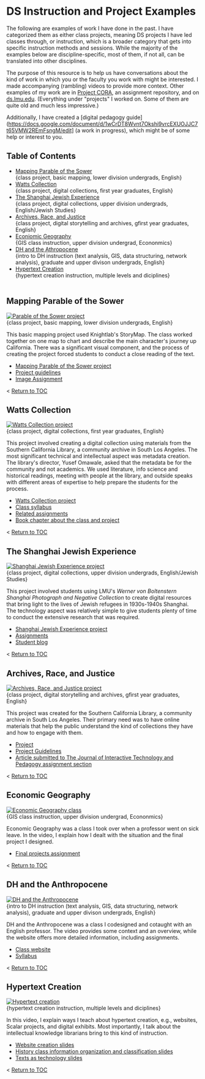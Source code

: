 # DS Instruction and Project Examples
The following are examples of work I have done in the past. I have categorized them as either class projects, meaning DS projects I have led classes through, or instruction, which is a broader category that gets into specific instruction methods and sessions. While the majority of the examples below are discipline-specific, most of them, if not all, can be translated into other disciplines. 

The purpose of this resource is to help us have conversations about the kind of work in which you or the faculty you work with might be interested. I made accompanying (rambling) videos to provide more context. Other examples of my work are in [Project CORA](https://www.projectcora.org/users/melanie-hubbard), an assignment repository, and on [ds.lmu.edu](https://ds.lmu.edu/). (Everything under "projects" I worked on. Some of them are quite old and much less impressive.)

Additionally, I have created a [digital pedagogy guide](https://docs.google.com/document/d/1wCrDT8Wvnt7Okshi9vrcEXUOJJC7t65VMW2REmFsngM/edit] (a work in progress), which might be of some help or interest to you.

## Table of Contents

- [Mapping Parable of the Sower](#mapping-parable-of-the-sower)<br>
{class project, basic mapping, lower division undergrads, English}<br>
- [Watts Collection](#watts-collection)<br>
{class project, digital collections, first year graduates, English}<br>
- [The Shanghai Jewish Experience](#the-shanghai-jewish-experience)<br>
{class project, digital collections, upper division undergrads, English/Jewish Studies}<br>
- [Archives, Race, and Justice](#archives-race-and-justice)<br>
{class project, digital storytelling and archives, gfirst year graduates, English}<br>
- [Econiomic Geography](#economic-geography)<br>
{GIS class instruction, upper division undergrad, Econonmics}<br>
- [DH and the Athropocene](#dh-and-the-anthropocene)<br>
{intro to DH instruction (text analysis, GIS, data structuring, network analysis), graduate and upper divison undergrads, English}<br>
- [Hypertext Creation](#hypertext-creation)<br>
{hypertext creation instruction, multiple levels and diciplines}<br><br>

## Mapping Parable of the Sower
[![Parable of the Sower project](http://img.youtube.com/vi/e5y8ZPyR-v8/0.jpg)](http://www.youtube.com/watch?v=e5y8ZPyR-v8 "Parable of the Sower project video")<br>
{class project, basic mapping, lower division undergrads, English}

This basic mapping project used Knightlab's StoryMap. The class worked together on one map to chart and describe the main character's journey up California. There was a significant visual component, and the process of creating the project forced students to conduct a close reading of the text.

- [Mapping Parable of the Sower project](https://uploads.knightlab.com/storymapjs/17d4e3ebc9ba6280b11694156ede825d/parable-of-the-sower-section-01-02/index.html)
- [Project guidelines](http://ds.lmu.edu/wp-content/uploads/2018/07/ParableOfTheSowerAssignment.pdf)
- [Image Assignment](http://ds.lmu.edu/wp-content/uploads/2018/07/VisualImageExercise_LMU_ENGL2297.pdf) 

< [Return to TOC](#table-of-contents)

## Watts Collection
[![Watts Collection project](http://img.youtube.com/vi/eKFaW0puXWI/0.jpg)](http://www.youtube.com/watch?v=eKFaW0puXWI "Watts Collection project video")<br>
{class project, digital collections, first year graduates, English}

This project involved creating a digital collection using materials from the Southern California Library, a community archive in South Los Angeles. The most significant technical and intellectual aspect was metadata creation. The library's director, Yusef Omawale, asked that the metadata be for the community and not academics. We used literature, info science and historical readings, meeting with people at the library, and outside speaks with different areas of expertise to help prepare the students for the process.

- [Watts Collection project](http://watts.library.lmu.build/)
- [Class syllabus](http://watts.library.lmu.build/cms/files/original/502caf42bce9d0f2a691fc430898f5ac.pdf)
- [Related assignments](http://watts.library.lmu.build/cms/files/original/f271621385be8d50c5d900ce68d31077.pdf)
- [Book chapter about the class and project](https://digitalcommons.lmu.edu/librarian_pubs/93/)

< [Return to TOC](#table-of-contents)

## The Shanghai Jewish Experience
[![Shanghai Jewish Experience project](http://img.youtube.com/vi/2t2i3oknjUI/0.jpg)](http://www.youtube.com/watch?v=2t2i3oknjUI "Shanghai Jewish Experience assignment video")<br>
{class project, digital collections, upper division undergrads, English/Jewish Studies}

This project involved students using LMU's _Werner von Boltenstern Shanghai Photograph and Negative Collection_ to create digital resources that bring light to the lives of Jewish refugees in 1930s-1940s Shanghai. The technology aspect was relatively simple to give students plenty of time to conduct the extensive research that was required. 

- [Shanghai Jewish Experience project](https://ds.lmu.edu/shanghai-project/)
- [Assignments](http://dh.lmu.edu/wp-content/uploads/2015/05/LMU_JewishStudies434_ShanghaiProject.pdf )
- [Student blog](http://literatureoftheholoaust2015.tumblr.com/)

< [Return to TOC](#table-of-contents)

## Archives, Race, and Justice
[![Archives, Race, and Justice project](http://img.youtube.com/vi/9tGOoccpCOI/0.jpg)](http://www.youtube.com/watch?v=9tGOoccpCOI "Archives, Race, and Justice project video")<br>
{class project, digital storytelling and archives, gfirst year graduates, English}

This project was created for the Southern California Library, a community archive in South Los Angeles. Their primary need was to have online materials that help the public understand the kind of collections they have and how to engage with them.

- [Project](https://ds.lmu.edu/archives-race-justice/)
- [Project Guidelines](https://www.projectcora.org/assignment/archives-race-and-justice)
- [Article submitted to The Journal of Interactive Technology and Pedagogy assignment section](https://drive.google.com/file/d/1xHCOy__5uW36XImtgbWu0BosvwNqM84u/view?usp=sharing)

< [Return to TOC](#table-of-contents)

## Economic Geography
[![Economic Geography class](http://img.youtube.com/vi/paRwqOgDd-o/0.jpg)](http://www.youtube.com/watch?v=paRwqOgDd-o "Economic Geography class instrution video")<br>
{GIS class instruction, upper division undergrad, Econonmics}

Economic Geography was a class I took over when a professor went on sick leave. In the video, I explain how I dealt with the situation and the final project I designed.

- [Final projects assignment](https://drive.google.com/file/d/1caaYYYQl0cdwezbYwpAyjvRVDB5Y4DiK/view?usp=sharing)

< [Return to TOC](#table-of-contents)

## DH and the Anthropocene

[![DH and the Anthropocene](http://img.youtube.com/vi/y3yrxequoYE/0.jpg)](http://www.youtube.com/watch?v=y3yrxequoYE "DH and the Anthropocene instruction video")<br>
{intro to DH instruction (text analysis, GIS, data structuring, network analysis), graduate and upper divison undergrads, English}

DH and the Anthropocene was a class I codesigned and cotaught with an English professor. The video provides some context and an overview, while the website offers more detailed information, including assignments. 

- [Class website](https://dh-anthropocene.english.lmu.build/)
- [Syllabus](https://dh-anthropocene.english.lmu.build/wp-content/uploads/2019/03/ENGL5998-DH-S19-update10.pdf)

< [Return to TOC](#table-of-contents)


## Hypertext Creation
[![Hypertext creation](http://img.youtube.com/vi/NnDs07u9tvI/0.jpg)](http://www.youtube.com/watch?v=NnDs07u9tvI "Hypertexts creation instruction video")<br>
{hypertext creation instruction, multiple levels and diciplines}

In this video, I explain ways I teach about hypertext creation, e.g., websites, Scalar projects, and digital exhibits. Most importantly, I talk about the intellectual knowledge librarians bring to this kind of instruction.

- [Website creation slides](https://drive.google.com/file/d/1YE7zwMXGVX1PBASBsaFRZmsAIjxuXhTi/view?usp=sharing)
- [History class information organization and classification slides](https://drive.google.com/file/d/1OkzCDa7YxS0h6O908qjHmK5cJYZCV7ct/view?usp=sharing)
- [Texts as technology slides](https://drive.google.com/file/d/1AhjCPPJtbYi3cnpabq_jhBzUbI3n3TYY/view?usp=sharing)

< [Return to TOC](#table-of-contents)

